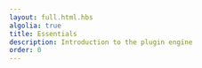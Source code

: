 ```yaml
---
layout: full.html.hbs
algolia: true
title: Essentials
description: Introduction to the plugin engine
order: 0
---
```


